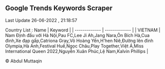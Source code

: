 

## Google Trends Keywords Scraper 
 
Last Update 26-06-2022 , 21:18:57

Country List :
 Name  | Keyword |
| ------------- | ------------- |
| VIETNAM | Nam Định đấu với Hà Nội,Pau FC,Lee Ji Ah,Jang Nara,Ôn Bích Hà,Cua đinh,Xe đạp gấp,Catriona Gray,Võ Hoàng Yến,H'hen Niê,Đường lên đỉnh Olympia,Hà Anh,Festival Huế,Ngọc Châu,Play Together,Việt Á,Miss International Queen 2022,Nguyễn Xuân Phúc,Lệ Nam,Kalvin Phillips |



© Abdul Muttaqin 
